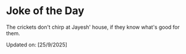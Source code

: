 # Joke of the Day

<!-- #joke -->
The crickets don't chirp at Jayesh' house, if they know what's good for them.

Updated on: [25/9/2025]
<!-- #jokeEnd -->